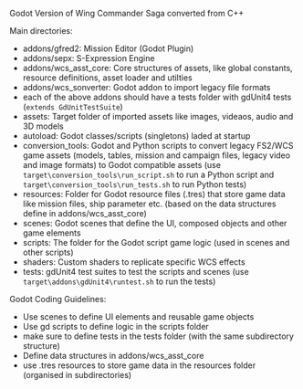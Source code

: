 Godot Version of Wing Commander Saga converted from C++

Main directories:
* addons/gfred2: Mission Editor (Godot Plugin)
* addons/sepx: S-Expression Engine
* addons/wcs_asst_core: Core structures of assets, like global constants, resource definitions, asset loader and utilties
* addons/wcs_sonverter: Godot addon to import legacy file formats
* each of the above addons should have a tests folder with gdUnit4 tests (`extends GdUnitTestSuite`)
* assets: Target folder of imported assets like images, videaos, audio and 3D models
* autoload: Godot classes/scripts (singletons) laded at startup
* conversion_tools: Godot and Python scripts to convert legacy FS2/WCS game assets (models, tables, mission and campaign files, legacy video and image formats) to Godot compatible assets (use `target\conversion_tools\run_script.sh` to run a Python script and `target\conversion_tools\run_tests.sh` to run Python tests)
* resources: Folder for Godot resource files (.tres) that store game data like mission files, ship parameter etc. (based on the data structures define in addons/wcs_asst_core)
* scenes: Godot scenes that define the UI, composed objects and other game elements
* scripts: The folder for the Godot script game logic (used in scenes and other scripts)
* shaders: Custom shaders to replicate specific WCS effects
* tests: gdUnit4 test suites to test the scripts and scenes (use `target\addons\gdUnit4\runtest.sh` to run the tests)

Godot Coding Guidelines:
* Use scenes to define UI elements and reusable game objects
* Use gd scripts to define logic in the scripts folder
* make sure to define tests in the tests folder (with the same subdirectory structure)
* Define data structures in addons/wcs_asst_core
* use .tres resources to store game data in the resources folder (organised in subdirectories)
